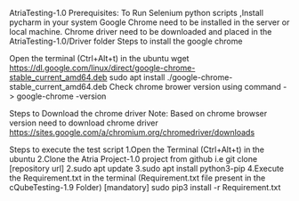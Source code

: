 AtriaTesting-1.0
Prerequisites:
  To Run Selenium python scripts ,Install pycharm in your system
  Google Chrome need to be installed in the server or local machine.
  Chrome driver need to be downloaded and placed in the AtriaTesting-1.0/Driver folder
Steps to install the google chrome

  Open the terminal (Ctrl+Alt+t) in the ubuntu
  wget https://dl.google.com/linux/direct/google-chrome-stable_current_amd64.deb
  sudo apt install ./google-chrome-stable_current_amd64.deb
  Check chrome brower version using command -> google-chrome -version
  	
Steps to Download the chrome driver 
Note: Based on chrome browser version need to download chrome driver 
   https://sites.google.com/a/chromium.org/chromedriver/downloads

Steps to execute the test script
	1.Open the Terminal (Ctrl+Alt+t) in the ubuntu
	2.Clone the Atria Project-1.0 project from github i.e git clone [repository url] 
	2.sudo apt update
	3.sudo apt install python3-pip
	4.Execute the Requirement.txt in the terminal (Requirement.txt file present in the cQubeTesting-1.9 Folder) [mandatory]
	    sudo pip3 install -r Requirement.txt 
